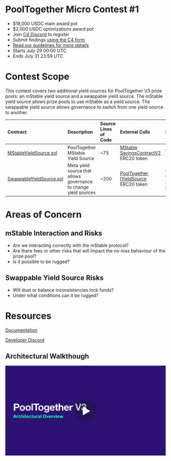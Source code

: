 # PoolTogether Micro Contest #1
- $18,000 USDC main award pot
- $2,000 USDC optimizations award pot
- Join [C4 Discord](https://discord.gg/EY5dvm3evD) to register
- Submit findings [using the C4 form](https://code423n4.com/2021-07-pooltogether-contest/submit)
- [Read our guidelines for more details](https://code423n4.com/compete)
- Starts July 29 00:00 UTC
- Ends July 31 23:59 UTC

# Contest Scope

This contest covers two additional yield sources for PoolTogether V3 prize pools: an mStable yield source and a swappable yield source.  The mStable yield source allows prize pools to use mStable as a yield source.  The swappable yield source allows governance to switch from one yield source to another.

| Contract | Description | Source Lines of Code | External Calls | Libraries |
|:------   |:------      |:------        |:------         |:------    | 
| [MStableYieldSource.sol](https://github.com/pooltogether/pooltogether-mstable/blob/0bcbd363936fadf5830e9c48392415695896ddb5/contracts/yield-source/MStableYieldSource.sol) | PoolTogether MStable Yield Source | ~75 |  [MStable SavingsContractV2](https://github.com/mstable/mStable-contracts/blob/master-v2/contracts/interfaces/ISavingsContract.sol) <br/> ERC20 token | OpenZeppelin SafeERC20 |
| [SwappableYieldSource.sol](https://github.com/pooltogether/swappable-yield-source/blob/89cf66a3e3f8df24a082e1cd0a0e80d08953049c/contracts/SwappableYieldSource.sol) | Meta yield source that allows governance to change yield sources | ~200 | [PoolTogether IYieldSource](https://github.com/pooltogether/yield-source-interface/blob/main/contracts/IYieldSource.sol) <br /> ERC20 token | OpenZeppelin Contracts <br /> [PoolTogether FixedPoint](https://github.com/pooltogether/fixed-point) |

# Areas of Concern

## mStable Interaction and Risks

- Are we interacting correctly with the mStable protocol?
- Are there fees or other risks that will impact the no-loss behaviour of the prize pool?
- Is it possible to be rugged?

## Swappable Yield Source Risks

- Will dust or balance inconsistencies lock funds?
- Under what conditions can it be rugged?

# Resources

[Documentation](https://docs.pooltogether.com/v/v3.3.0/protocol/overview)

[Developer Discord](https://discord.gg/D5cKnFGc)

## Architectural Walkthough

<a href="https://www.youtube.com/watch?v=YW4z5IvO1-E" title="PoolTogether V3 Architecture Walkthough" target="_blank">
  <img src='./images/VIDEO_COVER.png' />
</a>
